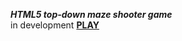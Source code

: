 ***HTML5 top-down maze shooter game***  
in development
[**PLAY**](https://toxazol.github.io/mazeShoot/)  